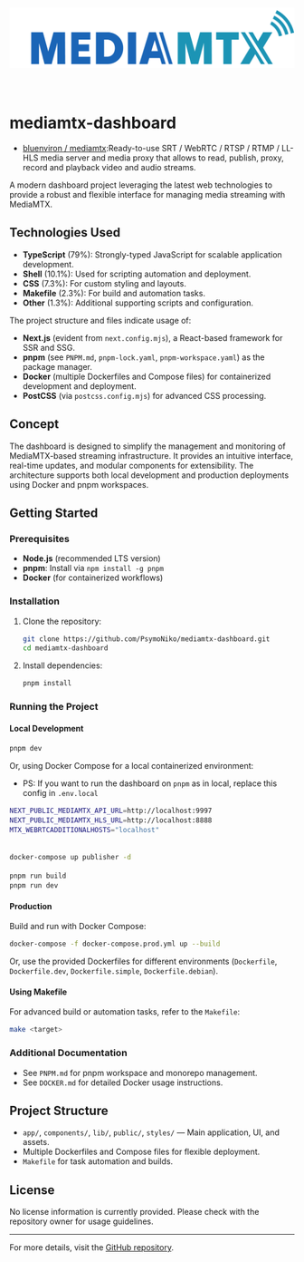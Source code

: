 


<h1 align="center">
  <a href="https://mediamtx.org">
    <img src="logo.png" alt="MediaMTX">
  </a>

  <br>
  <br>


# mediamtx-dashboard

* [bluenviron / mediamtx](https://github.com/bluenviron/mediamtx):Ready-to-use SRT / WebRTC / RTSP / RTMP / LL-HLS media server and media proxy that allows to read, publish, proxy, record and playback video and audio streams.

A modern dashboard project leveraging the latest web technologies to provide a robust and flexible interface for managing media streaming with MediaMTX.

## Technologies Used

- **TypeScript** (79%): Strongly-typed JavaScript for scalable application development.
- **Shell** (10.1%): Used for scripting automation and deployment.
- **CSS** (7.3%): For custom styling and layouts.
- **Makefile** (2.3%): For build and automation tasks.
- **Other** (1.3%): Additional supporting scripts and configuration.

The project structure and files indicate usage of:
- **Next.js** (evident from `next.config.mjs`), a React-based framework for SSR and SSG.
- **pnpm** (see `PNPM.md`, `pnpm-lock.yaml`, `pnpm-workspace.yaml`) as the package manager.
- **Docker** (multiple Dockerfiles and Compose files) for containerized development and deployment.
- **PostCSS** (via `postcss.config.mjs`) for advanced CSS processing.

## Concept

The dashboard is designed to simplify the management and monitoring of MediaMTX-based streaming infrastructure. It provides an intuitive interface, real-time updates, and modular components for extensibility. The architecture supports both local development and production deployments using Docker and pnpm workspaces.

## Getting Started

### Prerequisites

- **Node.js** (recommended LTS version)
- **pnpm**: Install via `npm install -g pnpm`
- **Docker** (for containerized workflows)

### Installation

1. Clone the repository:
   ```bash
   git clone https://github.com/PsymoNiko/mediamtx-dashboard.git
   cd mediamtx-dashboard
   ```

2. Install dependencies:
   ```bash
   pnpm install
   ```

### Running the Project

#### Local Development

```bash
pnpm dev
```

Or, using Docker Compose for a local containerized environment:
* PS: If you want to run the dashboard on `pnpm` as in local, replace this config in `.env.local`


```bash
NEXT_PUBLIC_MEDIAMTX_API_URL=http://localhost:9997
NEXT_PUBLIC_MEDIAMTX_HLS_URL=http://localhost:8888
MTX_WEBRTCADDITIONALHOSTS="localhost"
```

```bash

docker-compose up publisher -d

pnpm run build
pnpm run dev
```

#### Production

Build and run with Docker Compose:

```bash
docker-compose -f docker-compose.prod.yml up --build
```

Or, use the provided Dockerfiles for different environments (`Dockerfile`, `Dockerfile.dev`, `Dockerfile.simple`, `Dockerfile.debian`).

#### Using Makefile

For advanced build or automation tasks, refer to the `Makefile`:

```bash
make <target>
```

### Additional Documentation

- See `PNPM.md` for pnpm workspace and monorepo management.
- See `DOCKER.md` for detailed Docker usage instructions.

## Project Structure

- `app/`, `components/`, `lib/`, `public/`, `styles/` — Main application, UI, and assets.
- Multiple Dockerfiles and Compose files for flexible deployment.
- `Makefile` for task automation and builds.

## License

No license information is currently provided. Please check with the repository owner for usage guidelines.

---

For more details, visit the [GitHub repository](https://github.com/PsymoNiko/mediamtx-dashboard).
